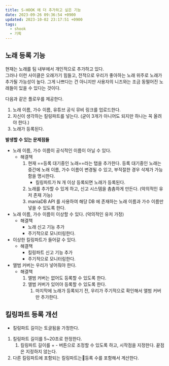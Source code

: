 ```yaml
---
title: S-HOOK 에 더 추가하고 싶은 기능
date: 2023-09-26 09:36:54 +0900
updated: 2023-10-02 23:17:51 +0900
tags:
  - shook
  - 기획
---
```


## 노래 등록 기능

현재는 노래를 팀 내부에서 개인적으로 추가하고 있다.  
그러나 이런 사이클은 오래가기 힘들고, 전적으로 우리가 좋아하는 노래 위주로 노래가 추가될 가능성이 높다. 그게 나쁘다는 건 아니지만 사용자의 니즈와는 조금 동떨어진 노래들이 있을 수 있다는 것이다.  

다음과 같은 플로우를 제공한다.  

1. 노래 이름, 가수 이름, 유튜브 공식 뮤비 링크를 업로드한다.
2. 자신이 생각하는 킬링파트를 넣는다. (굳이 3개가 아니어도 되지만 하나는 꼭 올려야 한다.)
3. 노래가 등록된다.

**발생할 수 있는 문제점들**

- 노래 이름, 가수 이름이 공식적인 이름이 아닐 수 있다.
	- 해결책
		1. 현재 ==등록 대기중인 노래==라는 탭을 추가한다. 등록 대기중인 노래는 중간에 노래 이름, 가수 이름이 변경될 수 있고, 부적절한 경우 삭제가 가능함을 명시한다. 
			- 킬링파트가 N 개 이상 등록되면 노래가 등록된다.
		2. 노래를 추가할 수 있게 하고, 신고 시스템을 촘촘하게 만든다. (악의적인 유저 존재 가능)
		3. maniaDB API 를 사용하여 해당 DB 에 존재하는 노래 이름과 가수 이름만 넣을 수 있도록 한다.
- 노래 이름, 가수 이름이 이상할 수 있다. (악의적인 유저 가정)
	- 해결책
		- 노래 신고 기능 추가
		- 주기적으로 모니터링한다.
- 이상한 킬링파트가 들어갈 수 있다.
	- 해결책
		- 킬링파트 신고 기능 추가
		- 주기적으로 모니터링한다.
- 앨범 커버는 우리가 넣어줘야 한다.
	- 해결책
		1. 앨범 커버는 없어도 등록할 수 있도록 한다.
		2. 앨범 커버가 있어야 등록할 수 있도록 한다.
			1. 마지막에 노래가 등록되기 전, 우리가 주기적으로 확인해서 앨범 커버만 추가한다.

## 킬링파트 등록 개선

- 킬링파트 길이는 토글됨을 가정한다.

1. 킬링파트 길이를 5~20초로 한정한다.
	1. 킬링파트 길이를 + - 버튼으로 조정할 수 있도록 하고, 시작점을 지정한다. 끝점은 지정하지 않는다.
2. 다른 킬링파트에 포함되는 킬링파트는등록 수를 포함해서 계산한다.
